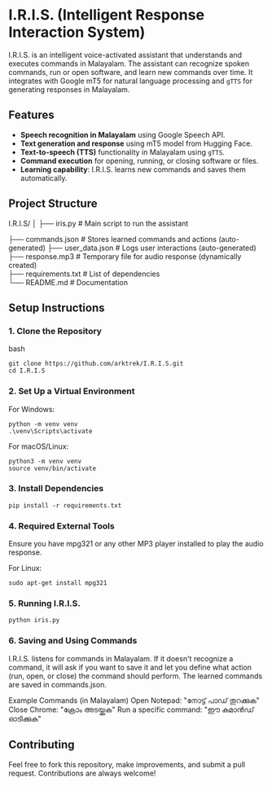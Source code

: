 # I.R.I.S. (Intelligent Response Interaction System)

I.R.I.S. is an intelligent voice-activated assistant that understands and executes commands in Malayalam. The assistant can recognize spoken commands, run or open software, and learn new commands over time. It integrates with Google mT5 for natural language processing and `gTTS` for generating responses in Malayalam.

## Features
- **Speech recognition in Malayalam** using Google Speech API.
- **Text generation and response** using mT5 model from Hugging Face.
- **Text-to-speech (TTS)** functionality in Malayalam using `gTTS`.
- **Command execution** for opening, running, or closing software or files.
- **Learning capability**: I.R.I.S. learns new commands and saves them automatically.

## Project Structure
I.R.I.S/ 
│ 
├── iris.py # Main script to run the assistant

├── commands.json # Stores learned commands and actions (auto-generated) 
├── user_data.json # Logs user interactions (auto-generated)  
├── response.mp3 # Temporary file for audio response (dynamically created)  
├── requirements.txt # List of dependencies  
└── README.md # Documentation


## Setup Instructions

### 1. Clone the Repository
bash
```
git clone https://github.com/arktrek/I.R.I.S.git
cd I.R.I.S
```

### 2.  Set Up a Virtual Environment
For Windows:
``` 
python -m venv venv
.\venv\Scripts\activate
```
For macOS/Linux:
```
python3 -m venv venv
source venv/bin/activate
```

### 3. Install Dependencies
```Install the necessary Python packages using the following command:
pip install -r requirements.txt
```

### 4. Required External Tools
Ensure you have mpg321 or any other MP3 player installed to play the audio response.

For Linux:
```
sudo apt-get install mpg321
```

### 5. Running I.R.I.S.
``` After setting up the virtual environment and installing dependencies, you can run I.R.I.S. by executing the main script:
python iris.py
```

### 6. Saving and Using Commands
I.R.I.S. listens for commands in Malayalam. If it doesn't recognize a command, it will ask if you want to save it and let you define what action (run, open, or close) the command should perform. The learned commands are saved in commands.json.

Example Commands (in Malayalam)
Open Notepad: "നോട്ട് പാഡ് തുറക്കുക"
Close Chrome: "ക്രോം അടയ്ക്കുക"
Run a specific command: "ഈ കമാൻഡ് ഓടിക്കുക"

## Contributing
Feel free to fork this repository, make improvements, and submit a pull request. Contributions are always welcome!
